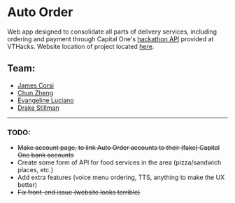 # Auto Order
Web app designed to consolidate all parts of delivery services, including ordering and payment through Capital One's [hackathon API](http://api.reimaginebanking.com) provided at VTHacks. Website location of project located [here](http://ao.jamescorsi.com).

## Team:
- [James Corsi](http://github.com/WamboJambo)
- [Chun Zheng](http://github.com/ZhengC1)
- [Evangeline Luciano](http://github.com/lucianoer)
- [Drake Stillman](http://github.com/Drakimon)

---

### TODO:
- ~~Make account page, to link Auto Order accounts to their (fake) Capital One bank accounts~~
- Create some form of API for food services in the area (pizza/sandwich places, etc.)
- Add extra features (voice menu ordering, TTS, anything to make the UX better)
- ~~Fix front-end issue (website looks terrible)~~
